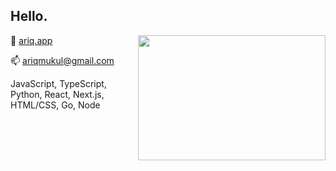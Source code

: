 ## Hello.

[<img align="right" width="300" height = "200" src="https://c.tenor.com/10Zdx_RXqgcAAAAC/programming-crazy.gif"/>](https://github.com/ariqM1/)

👤 [ariq.app](https://ariq.app/)

📫 [ariqmukul@gmail.com](mailto:ariqmukul@gmail.com)

JavaScript, TypeScript, Python, React, Next.js, HTML/CSS, Go, Node
